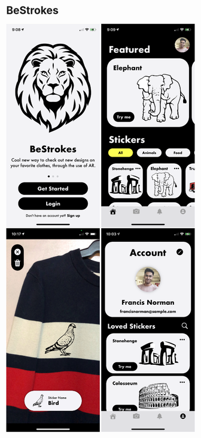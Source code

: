 # BeStrokes

<img src="/ReadMeFiles/Landing.PNG" width="250">
<img src="/ReadMeFiles/Home-Dark.PNG" width="250">
<img src="/ReadMeFiles/Capture-Dark.jpg" width="250">
<img src="/ReadMeFiles/Account-Dark.PNG" width="250">
